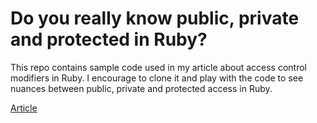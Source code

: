 # Do you really know public, private and protected in Ruby?

This repo contains sample code used in my article about access control modifiers in Ruby.
I encourage to clone it and play with the code to see nuances between public, private and protected access in Ruby.

[Article](https://naturaily.com/blog/public-private-protected-ruby)
